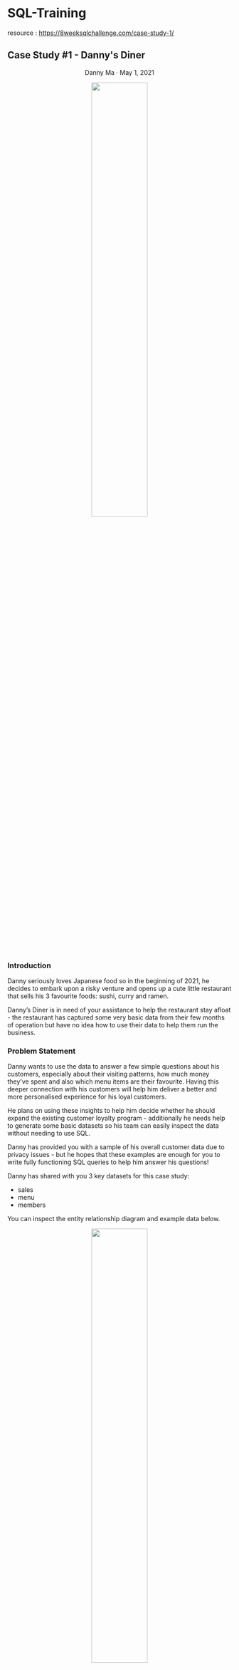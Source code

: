 # SQL-Training

resource : https://8weeksqlchallenge.com/case-study-1/

## Case Study #1 - Danny's Diner

<p align="center">
Danny Ma · May 1, 2021
</p>

<p align="center">
<img src="https://user-images.githubusercontent.com/22377237/189731067-b4cd2079-da4b-4193-882f-f00a028eede0.png" width=50% height=50%>
</p>

### Introduction
Danny seriously loves Japanese food so in the beginning of 2021, he decides to embark upon a risky venture and opens up a cute little restaurant that sells 
his 3 favourite foods: sushi, curry and ramen.

Danny’s Diner is in need of your assistance to help the restaurant stay afloat - the restaurant has captured some very basic data from their few months of operation
but have no idea how to use their data to help them run the business.

### Problem Statement
Danny wants to use the data to answer a few simple questions about his customers, especially about their visiting patterns, how much money they’ve spent and 
also which menu items are their favourite. Having this deeper connection with his customers will help him deliver a better and more personalised experience 
for his loyal customers.

He plans on using these insights to help him decide whether he should expand the existing customer loyalty program - additionally he needs help to generate 
some basic datasets so his team can easily inspect the data without needing to use SQL.

Danny has provided you with a sample of his overall customer data due to privacy issues - but he hopes that these examples are enough for you to write fully 
functioning SQL queries to help him answer his questions!

Danny has shared with you 3 key datasets for this case study:

- sales
- menu
- members

You can inspect the entity relationship diagram and example data below.

<p align="center">
<img src="https://user-images.githubusercontent.com/22377237/189733691-2ec7299c-6605-478a-a15e-228c1cdfc8d2.png" width=50% height=50%>
</p>

### Case Study Questions
Each of the following case study questions can be answered using a single SQL statement:

1. What is the total amount each customer spent at the restaurant?
2. How many days has each customer visited the restaurant?
3. What was the first item from the menu purchased by each customer?
4. What is the most purchased item on the menu and how many times was it purchased by all customers?
5. Which item was the most popular for each customer?
6. Which item was purchased first by the customer after they became a member?
7. Which item was purchased just before the customer became a member?
8. What is the total items and amount spent for each member before they became a member?
9. If each $1 spent equates to 10 points and sushi has a 2x points multiplier - how many points would each customer have?
10. In the first week after a customer joins the program (including their join date) they earn 2x points on all items, not just sushi - how many points do customer A and B have at the end of January?

### Bonus Questions
#### Join All The Things
The following questions are related creating basic data tables that Danny and his team can use to quickly derive insights without needing to join the underlying tables using SQL.

Recreate the following table output using the available data:

<p align="center">
<img src="https://user-images.githubusercontent.com/22377237/190631289-ee8db040-d1fe-4ced-8dbd-312cc01f8ced.png" width=50% height=50%>
</p>

### Rank All The Things
Danny also requires further information about the *ranking* of customer products, but he purposely does not need the ranking for non-member purchases so he expects null *ranking* values for the records when customers are not yet part of the loyalty program.

<p align="center">
<img src="https://user-images.githubusercontent.com/22377237/190632029-1bca6972-ef16-4c79-8291-00a0040a3340.png" width=50% height=50%>
</p>
